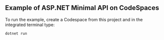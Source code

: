 ## Example of ASP.NET Minimal API on CodeSpaces

To run the example, create a Codespace from this project and in the integrated terminal type:

```
dotnet run
```

